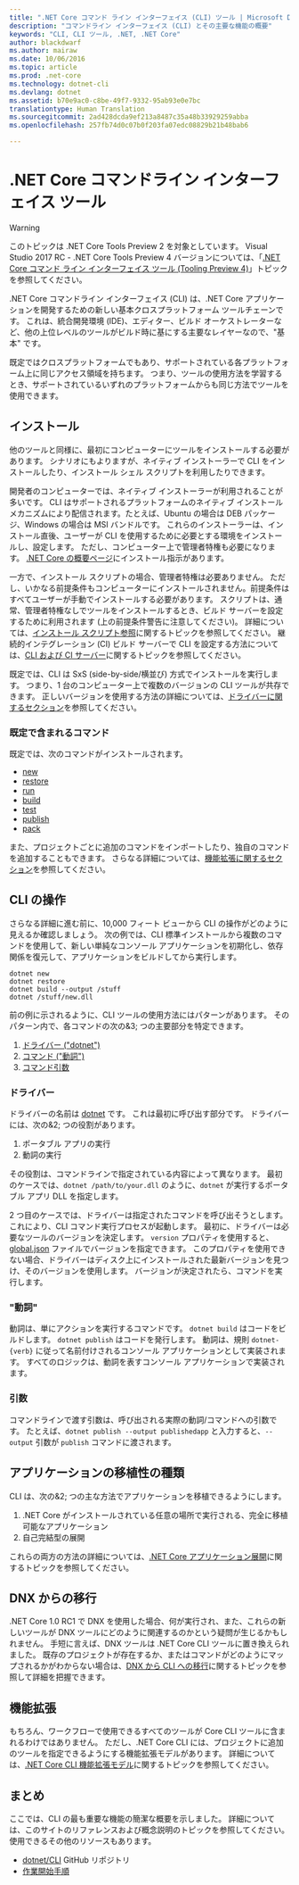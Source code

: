 ```yaml
---
title: ".NET Core コマンド ライン インターフェイス (CLI) ツール | Microsoft Docs"
description: "コマンドライン インターフェイス (CLI) とその主要な機能の概要"
keywords: "CLI, CLI ツール, .NET, .NET Core"
author: blackdwarf
ms.author: mairaw
ms.date: 10/06/2016
ms.topic: article
ms.prod: .net-core
ms.technology: dotnet-cli
ms.devlang: dotnet
ms.assetid: b70e9ac0-c8be-49f7-9332-95ab93e0e7bc
translationtype: Human Translation
ms.sourcegitcommit: 2ad428dcda9ef213a8487c35a48b33929259abba
ms.openlocfilehash: 257fb74d0c07b0f203fa07edc08829b21b48bab6

---
```


# <a name="net-core-command-line-interface-tools"></a>.NET Core コマンドライン インターフェイス ツール

> [!WARNING]
> このトピックは .NET Core Tools Preview 2 を対象としています。 Visual Studio 2017 RC - .NET Core Tools Preview 4 バージョンについては、「[.NET Core コマンド ライン インターフェイス ツール (Tooling Preview 4)](../preview3/tools/index.md)」トピックを参照してください。

.NET Core コマンドライン インターフェイス (CLI) は、.NET Core アプリケーションを開発するための新しい基本クロスプラットフォーム ツールチェーンです。 これは、統合開発環境 (IDE)、エディター、ビルド オーケストレーターなど、他の上位レベルのツールがビルド時に基にする主要なレイヤーなので、"基本" です。 

既定ではクロスプラットフォームでもあり、サポートされている各プラットフォーム上に同じアクセス領域を持ちます。 つまり、ツールの使用方法を学習するとき、サポートされているいずれのプラットフォームからも同じ方法でツールを使用できます。 

## <a name="installation"></a>インストール
他のツールと同様に、最初にコンピューターにツールをインストールする必要があります。 シナリオにもよりますが、ネイティブ インストーラーで CLI をインストールしたり、インストール シェル スクリプトを利用したりできます。

開発者のコンピューターでは、ネイティブ インストーラーが利用されることが多いです。 CLI はサポートされるプラットフォームのネイティブ インストール メカニズムにより配信されます。たとえば、Ubuntu の場合は DEB パッケージ、Windows の場合は MSI バンドルです。 これらのインストーラーは、インストール直後、ユーザーが CLI を使用するために必要とする環境をインストールし、設定します。 ただし、コンピューター上で管理者特権も必要になります。 [.NET Core の概要ページ](https://aka.ms/dotnetcoregs)にインストール指示があります。

一方で、インストール スクリプトの場合、管理者特権は必要ありません。 ただし、いかなる前提条件もコンピューターにインストールされません。前提条件はすべてユーザーが手動でインストールする必要があります。 スクリプトは、通常、管理者特権なしでツールをインストールするとき、ビルド サーバーを設定するために利用されます (上の前提条件警告に注意してください)。 詳細については、[インストール スクリプト参照](dotnet-install-script.md)に関するトピックを参照してください。 継続的インテグレーション (CI) ビルド サーバーで CLI を設定する方法については、[CLI および CI サーバー](using-ci-with-cli.md)に関するトピックを参照してください。 

既定では、CLI は SxS (side-by-side/横並び) 方式でインストールを実行します。 つまり、1 台のコンピューター上で複数のバージョンの CLI ツールが共存できます。 正しいバージョンを使用する方法の詳細については、[ドライバーに関するセクション](#driver)を参照してください。 

### <a name="what-commands-come-in-the-box"></a>既定で含まれるコマンド
既定では、次のコマンドがインストールされます。

* [new](dotnet-new.md)
* [restore](dotnet-restore.md)
* [run](dotnet-run.md)
* [build](dotnet-build.md)
* [test](dotnet-test.md)
* [publish](dotnet-publish.md)
* [pack](dotnet-pack.md)

また、プロジェクトごとに追加のコマンドをインポートしたり、独自のコマンドを追加することもできます。 さらなる詳細については、[機能拡張に関するセクション](#extensibility)を参照してください。 

## <a name="working-with-the-cli"></a>CLI の操作

さらなる詳細に進む前に、10,000 フィート ビューから CLI の操作がどのように見えるか確認しましょう。 次の例では、CLI 標準インストールから複数のコマンドを使用して、新しい単純なコンソール アプリケーションを初期化し、依存関係を復元して、アプリケーションをビルドしてから実行します。 

```console
dotnet new
dotnet restore
dotnet build --output /stuff
dotnet /stuff/new.dll
```

前の例に示されるように、CLI ツールの使用方法にはパターンがあります。 そのパターン内で、各コマンドの次の&3; つの主要部分を特定できます。

1. [ドライバー ("dotnet")](#driver)
2. [コマンド ("動詞")](#the-verb)
3. [コマンド引数](#the-arguments)

### <a name="driver"></a>ドライバー
ドライバーの名前は [dotnet](dotnet.md) です。 これは最初に呼び出す部分です。 ドライバーには、次の&2; つの役割があります。

1. ポータブル アプリの実行
2. 動詞の実行

その役割は、コマンドラインで指定されている内容によって異なります。 最初のケースでは、`dotnet /path/to/your.dll` のように、`dotnet` が実行するポータブル アプリ DLL を指定します。 

2 つ目のケースでは、ドライバーは指定されたコマンドを呼び出そうとします。 これにより、CLI コマンド実行プロセスが起動します。 最初に、ドライバーは必要なツールのバージョンを決定します。 `version` プロパティを使用すると、[global.json](global-json.md) ファイルでバージョンを指定できます。 このプロパティを使用できない場合、ドライバーはディスク上にインストールされた最新バージョンを見つけ、そのバージョンを使用します。 バージョンが決定されたら、コマンドを実行します。 

### <a name="the-verb"></a>"動詞"
動詞は、単にアクションを実行するコマンドです。 `dotnet build` はコードをビルドします。 `dotnet publish` はコードを発行します。 動詞は、規則 `dotnet-{verb}` に従って名前付けされるコンソール アプリケーションとして実装されます。 すべてのロジックは、動詞を表すコンソール アプリケーションで実装されます。 

### <a name="the-arguments"></a>引数
コマンドラインで渡す引数は、呼び出される実際の動詞/コマンドへの引数です。 たとえば、`dotnet publish --output publishedapp` と入力すると、`--output` 引数が `publish` コマンドに渡されます。 

## <a name="types-of-application-portability"></a>アプリケーションの移植性の種類
CLI は、次の&2; つの主な方法でアプリケーションを移植できるようにします。

1. .NET Core がインストールされている任意の場所で実行される、完全に移植可能なアプリケーション
2. 自己完結型の展開

これらの両方の方法の詳細については、[.NET Core アプリケーション展開](../deploying/index.md)に関するトピックを参照してください。 

## <a name="migration-from-dnx"></a>DNX からの移行
.NET Core 1.0 RC1 で DNX を使用した場合、何が実行され、また、これらの新しいツールが DNX ツールにどのように関連するのかという疑問が生じるかもしれません。 手短に言えば、DNX ツールは .NET Core CLI ツールに置き換えられました。 既存のプロジェクトが存在するか、またはコマンドがどのようにマップされるかがわからない場合は、[DNX から CLI への移行](../migrating-from-dnx.md)に関するトピックを参照して詳細を把握できます。 

## <a name="extensibility"></a>機能拡張
もちろん、ワークフローで使用できるすべてのツールが Core CLI ツールに含まれるわけではありません。 ただし、.NET Core CLI には、プロジェクトに追加のツールを指定できるようにする機能拡張モデルがあります。 詳細については、[.NET Core CLI 機能拡張モデル](extensibility.md)に関するトピックを参照してください。

## <a name="summary"></a>まとめ
ここでは、CLI の最も重要な機能の簡潔な概要を示しました。 詳細については、このサイトのリファレンスおよび概念説明のトピックを参照してください。 使用できるその他のリソースもあります。
* [dotnet/CLI](https://github.com/dotnet/cli/) GitHub リポジトリ
* [作業開始手順](https://aka.ms/dotnetcoregs/)



<!--HONumber=Jan17_HO3-->


